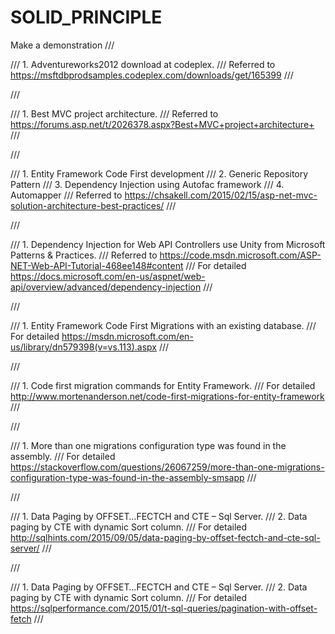 # SOLID_PRINCIPLE
Make a demonstration
/// <summary>
/// 1. Adventureworks2012 download at codeplex.
/// Referred to https://msftdbprodsamples.codeplex.com/downloads/get/165399
/// </summary>

/// <summary>
/// 1. Best MVC project architecture.
/// Referred to https://forums.asp.net/t/2026378.aspx?Best+MVC+project+architecture+
/// </summary>

/// <summary>
/// 1. Entity Framework Code First development
/// 2. Generic Repository Pattern
/// 3. Dependency Injection using Autofac framework
/// 4. Automapper
/// Referred to https://chsakell.com/2015/02/15/asp-net-mvc-solution-architecture-best-practices/
/// </summary>

/// <summary>
/// 1. Dependency Injection for Web API Controllers use Unity from Microsoft Patterns & Practices.
/// Referred to https://code.msdn.microsoft.com/ASP-NET-Web-API-Tutorial-468ee148#content
/// For detailed https://docs.microsoft.com/en-us/aspnet/web-api/overview/advanced/dependency-injection
/// </summary>

/// <summary>
/// 1. Entity Framework Code First Migrations with an existing database.
/// For detailed https://msdn.microsoft.com/en-us/library/dn579398(v=vs.113).aspx
/// </summary>

/// <summary>
/// 1. Code first migration commands for Entity Framework.
/// For detailed http://www.mortenanderson.net/code-first-migrations-for-entity-framework
/// </summary>

/// <summary>
/// 1. More than one migrations configuration type was found in the assembly.
/// For detailed https://stackoverflow.com/questions/26067259/more-than-one-migrations-configuration-type-was-found-in-the-assembly-smsapp
/// </summary>

/// <summary>
/// 1. Data Paging by OFFSET…FECTCH and CTE – Sql Server.
/// 2. Data paging by CTE with dynamic Sort column.
/// For detailed http://sqlhints.com/2015/09/05/data-paging-by-offset-fectch-and-cte-sql-server/
/// </summary>

/// <summary>
/// 1. Data Paging by OFFSET…FECTCH and CTE – Sql Server.
/// 2. Data paging by CTE with dynamic Sort column.
/// For detailed https://sqlperformance.com/2015/01/t-sql-queries/pagination-with-offset-fetch
/// </summary>
